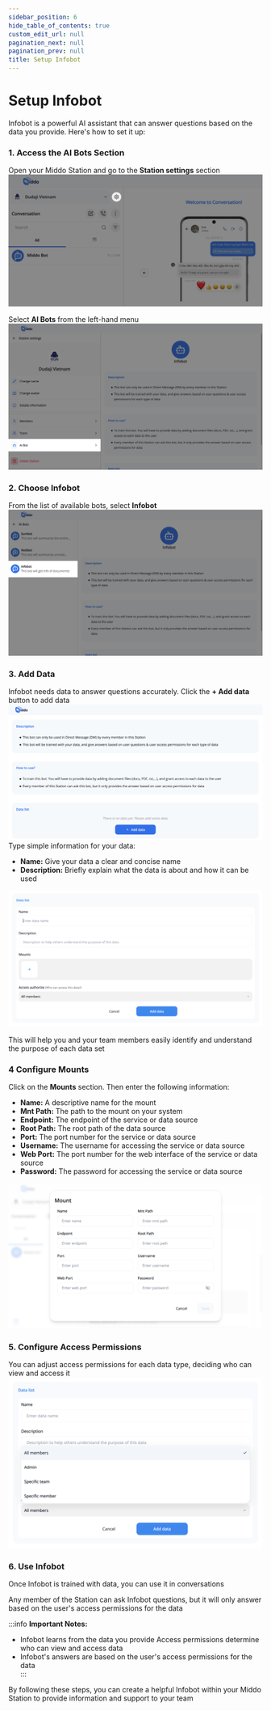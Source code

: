 ```yaml
---
sidebar_position: 6
hide_table_of_contents: true
custom_edit_url: null
pagination_next: null
pagination_prev: null
title: Setup Infobot
---
```


# Setup Infobot

Infobot is a powerful AI assistant that can answer questions based on the data you provide. Here's how to set it up:

### **1. Access the AI Bots Section**

Open your Middo Station and go to the **Station settings** section    
![](./img/invite-members-1.png)

Select **AI Bots** from the left-hand menu
![](./img/setup-infobot-2.png)


### **2. Choose Infobot**

From the list of available bots, select **Infobot**  
![](./img/setup-infobot-3.png)

### **3. Add Data**

Infobot needs data to answer questions accurately. Click the **+ Add data** button to add data  
![](./img/setup-infobot-4.png)
Type simple information for your data:
- **Name:** Give your data a clear and concise name
- **Description:** Briefly explain what the data is about and how it can be used

![](./img/setup-infobot-5.png)

This will help you and your team members easily identify and understand the purpose of each data set



### **4 Configure Mounts**

Click on the **Mounts** section. Then enter the following information:
- **Name:** A descriptive name for the mount
- **Mnt Path:** The path to the mount on your system
- **Endpoint:** The endpoint of the service or data source
- **Root Path:** The root path of the data source
- **Port:** The port number for the service or data source
- **Username:** The username for accessing the service or data source
- **Web Port:** The port number for the web interface of the service or data source
- **Password:** The password for accessing the service or data source

![](./img/setup-infobot-6.png)


### **5. Configure Access Permissions**

You can adjust access permissions for each data type, deciding who can view and access it  
![](./img/setup-infobot-7.png)

### **6. Use Infobot**

Once Infobot is trained with data, you can use it in conversations  

Any member of the Station can ask Infobot questions, but it will only answer based on the user's access permissions for the data

:::info **Important Notes:**

- Infobot learns from the data you provide
Access permissions determine who can view and access data  
- Infobot's answers are based on the user's access permissions for the data  
:::

By following these steps, you can create a helpful Infobot within your Middo Station to provide information and support to your team
